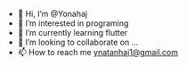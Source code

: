 - 👋 Hi, I’m @Yonahaj
- 👀 I’m interested in programing
- 🌱 I’m currently learning flutter
- 💞️ I’m looking to collaborate on ...
- 📫 How to reach me ynatanhaj1@gmail.com

<!---
Yonahaj/Yonahaj is a ✨ special ✨ repository because its `README.md` (this file) appears on your GitHub profile.
You can click the Preview link to take a look at your changes.
--->
